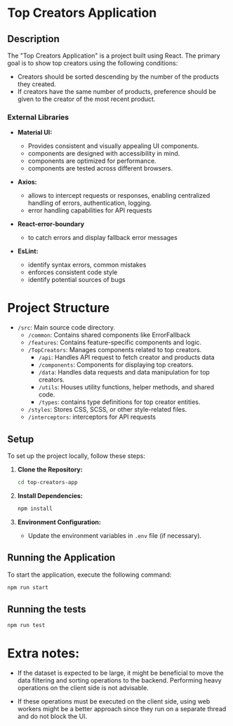 # Top Creators Application

## Description

The "Top Creators Application" is a project built using React. The primary goal is to show top creators using the following conditions:

- Creators should be sorted descending by the number of the products they created.
- If creators have the same number of products, preference should be given to the creator of the most recent product.

### External Libraries

- **Material UI:**

  - Provides consistent and visually appealing UI components.
  - components are designed with accessibility in mind.
  - components are optimized for performance.
  - components are tested across different browsers.

- **Axios:**

  - allows to intercept requests or responses, enabling centralized handling of errors, authentication, logging.
  - error handling capabilities for API requests

- **React-error-boundary**

  - to catch errors and display fallback error messages

- **EsLint:**
  - identify syntax errors, common mistakes
  - enforces consistent code style
  - identify potential sources of bugs

# Project Structure

- `/src`: Main source code directory.
  - `/common`: Contains shared components like ErrorFallback
  - `/features`: Contains feature-specific components and logic.
  - `/TopCreators`: Manages components related to top creators.
    - `/api`: Handles API request to fetch creator and products data
    - `/components`: Components for displaying top creators.
    - `/data`: Handles data requests and data manipulation for top creators.
    - `/utils`: Houses utility functions, helper methods, and shared code.
    - `/types`: contains type definitions for top creator entities.
  - `/styles`: Stores CSS, SCSS, or other style-related files.
  - `/interceptors`: interceptors for API requests

## Setup

To set up the project locally, follow these steps:

1. **Clone the Repository:**

   ```bash
   cd top-creators-app
   ```

2. **Install Dependencies:**

   ```bash
   npm install
   ```

3. **Environment Configuration:**
   - Update the environment variables in `.env` file (if necessary).

## Running the Application

To start the application, execute the following command:

```bash
npm run start
```

## Running the tests

```bash
npm run test
```

# Extra notes:

- If the dataset is expected to be large, it might be beneficial to move the data filtering and sorting operations to the backend. Performing heavy operations on the client side is not advisable.

- If these operations must be executed on the client side, using web workers might be a better approach since they run on a separate thread and do not block the UI.
